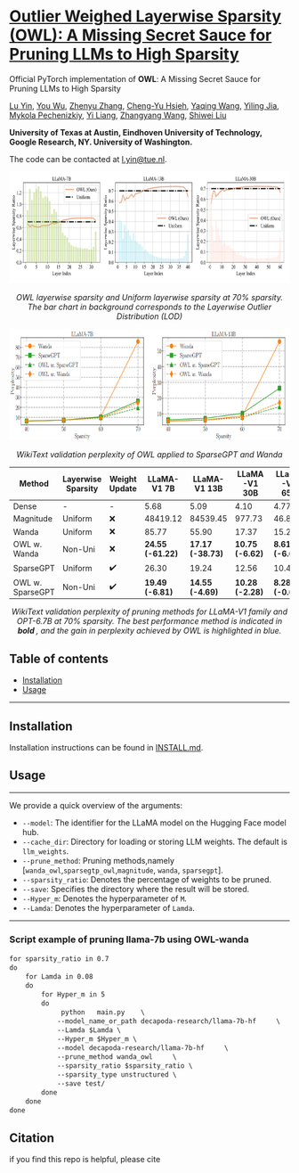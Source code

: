 #  [Outlier Weighed Layerwise Sparsity (OWL): A Missing Secret Sauce for Pruning LLMs to High Sparsity]()

Official PyTorch implementation of  **OWL**: A Missing Secret Sauce for Pruning LLMs to High Sparsity

[Lu Yin](https://luuyin.com//), [You Wu](https://research.google/people/YouWillWu/), [Zhenyu Zhang](https://scholar.google.com/citations?user=ZLyJRxoAAAAJ&hl=zh-CN), [Cheng-Yu Hsieh](https://chengyuhsieh.github.io/), [Yaqing Wang](https://yaqingwang.github.io/), [Yiling Jia](https://yilingjia.github.io/), [Mykola Pechenizkiy](https://www.tue.nl/en/research/researchers/mykola-pechenizkiy), [Yi Liang](https://research.google/people/108265/), [Zhangyang Wang](https://vita-group.github.io/), [Shiwei Liu](https://shiweiliuiiiiiii.github.io/)

**University of Texas at Austin, Eindhoven University of Technology, Google Research, NY. University of Washington.**

The code can be contacted at l.yin@tue.nl.


<p align="center">
<img src="./Images/Layer_wise_sparsity.png" width="700" height="200">
</p>


<p style="text-align: center;"><i> OWL layerwise sparsity and Uniform layerwise sparsity at 70% sparsity. The bar chart in background corresponds to the Layerwise Outlier Distribution (LOD)</i></p>


<p align="center">
<img src="./Images/ppl.png" width="700" height="200">
</p>

<p style="text-align: center;"><i>WikiText validation perplexity of OWL applied to SparseGPT and Wanda</i></p>





| **Method** | **Layerwise Sparsity** | **Weight Update** | **LLaMA-V1 7B** | **LLaMA-V1 13B** | **LLaMA-V1 30B** | **LLaMA-V1 65B** | **OPT 6.7B** |
|------------|------------------------|-------------------|----------------|------------------|------------------|------------------|--------------|
| Dense      | -                      | -                 | 5.68           | 5.09             | 4.10             | 4.77             | 10.13        |
| Magnitude  | Uniform                | ❌               | 48419.12       | 84539.45         | 977.73           | 46.89            | 290985.03    |
| Wanda      | Uniform                | ❌               | 85.77          | 55.90            | 17.37            | 15.23            | 162.92       |
| OWL w. Wanda | Non-Uni             | ❌               | **24.55 (-61.22)** | **17.17 (-38.73)** | **10.75 (-6.62)** | **8.61 (-6.62)** | **40.22 (-120.70)** |
| SparseGPT  | Uniform                | ✔️               | 26.30          | 19.24            | 12.56            | 10.45            | **20.29**    |
| OWL w. SparseGPT | Non-Uni         | ✔️               | **19.49 (-6.81)** | **14.55 (-4.69)** | **10.28 (-2.28)** | **8.28 (-0.64)** | 22.48 (2.19)  |


<p style="text-align: center;"><i>WikiText validation perplexity of pruning methods for LLaMA-V1 family and OPT-6.7B at 70% sparsity. 
The best performance method is indicated in <b>bold </b>, and the gain in perplexity achieved by OWL is highlighted in blue.</i></p>




## Table of contents
* [Installation](#installation)
* [Usage](#Usage)

--- 

## Installation 
Installation instructions can be found in [INSTALL.md](INSTALL.md).



## Usage

--- 
We provide a quick overview of the arguments:  
- `--model`: The identifier for the LLaMA model on the Hugging Face model hub.
- `--cache_dir`: Directory for loading or storing LLM weights. The default is `llm_weights`.
- `--prune_method`: Pruning methods,namely [`wanda_owl`,`sparsegtp_owl`,`magnitude`, `wanda`, `sparsegpt`].
- `--sparsity_ratio`: Denotes the percentage of weights to be pruned.
- `--save`: Specifies the directory where the result will be stored.
- `--Hyper_m`: Denotes the hyperparameter of `M`.
- `--Lamda`:  Denotes the hyperparameter of `Lamda`.




--- 
### Script example of pruning llama-7b using OWL-wanda

```
for sparsity_ratio in 0.7 
do
    for Lamda in 0.08
    do
        for Hyper_m in 5
        do
             python   main.py    \
            --model_name_or_path decapoda-research/llama-7b-hf     \
            --Lamda $Lamda \
            --Hyper_m $Hyper_m \
            --model decapoda-research/llama-7b-hf     \
            --prune_method wanda_owl     \
            --sparsity_ratio $sparsity_ratio \
            --sparsity_type unstructured \
            --save test/
        done
    done
done

```




## Citation
if you find this repo is helpful, please cite

```

```
